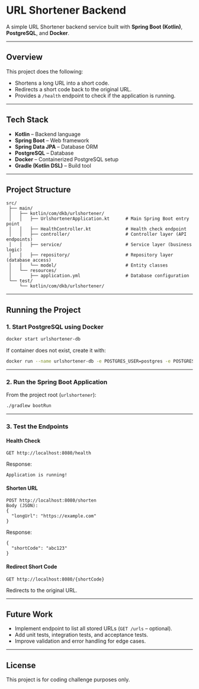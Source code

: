 # URL Shortener Backend

A simple URL Shortener backend service built with **Spring Boot (Kotlin)**, **PostgreSQL**, and **Docker**.

---

## Overview

This project does the following:

- Shortens a long URL into a short code.
- Redirects a short code back to the original URL.
- Provides a `/health` endpoint to check if the application is running.

---

## Tech Stack

- **Kotlin** – Backend language
- **Spring Boot** – Web framework
- **Spring Data JPA** – Database ORM
- **PostgreSQL** – Database
- **Docker** – Containerized PostgreSQL setup
- **Gradle (Kotlin DSL)** – Build tool

---

## Project Structure

```
src/
 ├── main/
 │   ├── kotlin/com/dkb/urlshortener/
 │   │   ├── UrlshortenerApplication.kt      # Main Spring Boot entry point
 │   │   ├── HealthController.kt             # Health check endpoint
 │   │   ├── controller/                     # Controller layer (API endpoints)
 │   │   ├── service/                        # Service layer (business logic)
 │   │   ├── repository/                     # Repository layer (database access)
 │   │   └── model/                          # Entity classes
 │   └── resources/
 │       ├── application.yml                 # Database configuration
 └── test/
     └── kotlin/com/dkb/urlshortener/
```

---

## Running the Project

### 1. Start PostgreSQL using Docker

```bash
docker start urlshortener-db
```

If container does not exist, create it with:

```bash
docker run --name urlshortener-db -e POSTGRES_USER=postgres -e POSTGRES_PASSWORD=password -e POSTGRES_DB=urlshortener -p 5432:5432 -d postgres:16
```

---

### 2. Run the Spring Boot Application

From the project root (`urlshortener`):

```bash
./gradlew bootRun
```

---

### 3. Test the Endpoints

#### Health Check

```
GET http://localhost:8080/health
```

Response:
```
Application is running!
```

#### Shorten URL

```
POST http://localhost:8080/shorten
Body (JSON):
{
  "longUrl": "https://example.com"
}
```

Response:
```
{
  "shortCode": "abc123"
}
```

#### Redirect Short Code

```
GET http://localhost:8080/{shortCode}
```

Redirects to the original URL.

---

## Future Work

- Implement endpoint to list all stored URLs (`GET /urls` – optional).
- Add unit tests, integration tests, and acceptance tests.
- Improve validation and error handling for edge cases.

---

## License

This project is for coding challenge purposes only.
